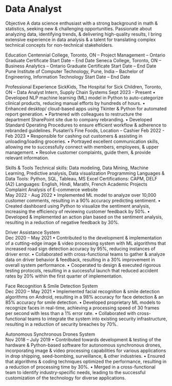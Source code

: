 # Data Analyst

Objective
A data science enthusiast with a strong background in math & statistics, seeking new & challenging opportunities. Passionate about analyzing data, identifying trends, & delivering high-quality results, I bring extensive experience in data analysis & a talent for translating complex technical concepts for non-technical stakeholders.

Education
Centennial College, Toronto, ON – Project Management – Ontario Graduate Certificate
Start Date – End Date 
Seneca College, Toronto, ON – Business Analytics – Ontario Graduate Certificate
Start Date – End Date
Pune Institute of Computer Technology, Pune, India – Bachelor of Engineering, Information Technology
Start Date – End Date

Professional Experience
SickKids, The Hospital for Sick Children, Toronto, ON – Data Analyst Intern, Supply Chain Systems
Sept 2023 - Present
•	Developed NLP machine learning (ML) model in Python to auto-categorize clinical products, reducing manual efforts by hundreds of hours.
•	Enhanced desktop/ cloud-based apps using Tkinter & Python for automated report generation.
•	Partnered with colleagues to restructure the department SharePoint site due to company rebranding.
•	Developed Standard Operating Procedures to ensure efficient workflow & adherence to rebranded guidelines.
Pusateri’s Fine Foods, Location  – Cashier
Feb 2022 - Feb 2023
•	Responsible for cashing out customers & assisting in unloading/loading groceries.
•	Portrayed excellent communication skills, allowing me to successfully connect with members, employees, & upper management.
•	Resolve customer complaints, guide them, & provide relevant information.

Skills & Tools
Technical skills: Data modeling, Data Mining, Machine Learning, Predictive analysis, Data visualization
Programming Languages & Data Tools: Python, SQL, Tableau, MS Excel
Certifications: CAPM, DELF (A2) 
Languages: English, Hindi, Marathi, French 
Academic Projects
Complaint Analysis of E-commerce website 						
May 2022 - Aug 2022
•	Implemented ML model to analyze over 10,000 customer comments, resulting in a 90% accuracy predicting sentiment.
•	Created dashboard using Python to visualize the sentiment analysis, increasing the efficiency of reviewing customer feedback by 50%.
•	Developed & implemented an action plan based on the sentiment analysis, resulting in a reduction of negative feedback by 30%.

Driver Assistance System								
Dec 2020 – May 2021
•	Contributed to the development & implementation of a cutting-edge image & video processing system with ML algorithms that increased road sign detection accuracy by 95%, reducing instances of driver error.
•	Collaborated with cross-functional teams to gather & analyze data on driver behavior & feedback, resulting in a 30% improvement in overall system performance.
•	Cooperated to design & executed rigorous testing protocols, resulting in a successful launch that reduced accident rates by 20% within the first quarter of implementation.

Face Recognition & Smile Detection System						
Dec 2020 – May 2021
•	Implemented facial recognition & smile detection algorithms on Android, resulting in a 98% accuracy for face detection & an 85% accuracy for smile detection.
•	Developed proprietary ML models to recognize faces in real-time, achieving a processing speed of 30 frames per second with less than a 1% error rate.
•	Collaborated with cross-functional teams to integrate the system into existing security infrastructure, resulting in a reduction of security breaches by 70%.

Autonomous Synchronous Drones System						
Nov 2018 – July 2019
•	Contributed towards development & testing of the hardware & Python-based software for autonomous synchronous drones, incorporating image & video processing capabilities for various applications in drop shipping, seed-bombing, surveillance, & other industries.
•	Ensured that algorithms & coding techniques optimized the performance, resulting in a reduction of processing time by 30%. 
•	Merged in a cross-functional team to identify industry-specific needs, leading to the successful customization of the technology for diverse applications. 

